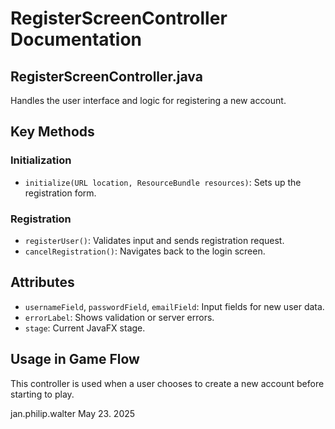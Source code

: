 # RegisterScreenController Documentation

## RegisterScreenController.java

Handles the user interface and logic for registering a new account.

## Key Methods

### Initialization
- `initialize(URL location, ResourceBundle resources)`: Sets up the registration form.

### Registration
- `registerUser()`: Validates input and sends registration request.
- `cancelRegistration()`: Navigates back to the login screen.

## Attributes

- `usernameField`, `passwordField`, `emailField`: Input fields for new user data.
- `errorLabel`: Shows validation or server errors.
- `stage`: Current JavaFX stage.

## Usage in Game Flow

This controller is used when a user chooses to create a new account before starting to play.

jan.philip.walter May 23. 2025